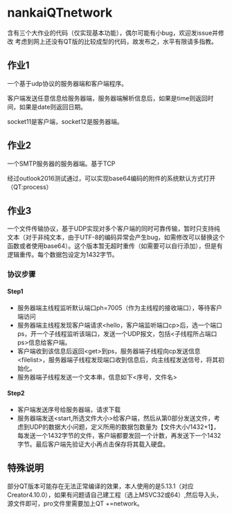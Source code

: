 # nankaiQTnetwork

含有三个大作业的代码（仅实现基本功能），偶尔可能有小bug，欢迎发issue并修改
考虑到网上还没有QT版的比较成型的代码，故发布之，水平有限请多指教。



## 作业1

一个基于udp协议的服务器端和客户端程序。

客户端发送任意信息给服务器端，服务器端解析信息后，如果是time则返回时间，如果是date则返回日期。

socket11是客户端，socket12是服务器端。



## 作业2

一个SMTP服务器的服务器端。基于TCP

经过outlook2016测试通过，可以实现base64编码的附件的系统默认方式打开（QT:process）



## 作业3

一个文件传输协议，基于UDP实现对多个客户端的同时可靠传输，暂时只支持纯文本（对于非纯文本，由于UTF-8的编码异常会产生bug，如需修改可以替换这个函数或者使用base64）。这个版本暂无超时重传（如需要可以自行添加），但是有逻辑重传。每个数据包设定为1432字节。

### 协议步骤

#### Step1

- 服务器端主线程监听默认端口ph=7005（作为主线程的接收端口），等待客户端访问
- 服务器端主线程发现客户端请求<hello，客户端监听端口cp>后，选一个端口ps，开一个子线程监听该端口，发送一个UDP报文，包括<子线程所占端口ps>信息给客户端。
- 客户端收到该信息后返回\<get>到ps，服务器端子线程向cp发送信息\<filelist>，服务器端子线程发现端口收到信息后，向主线程发送信号，将其初始化。
- 服务器端子线程发送一个文本串，信息如下<序号，文件名>

#### Step2

- 客户端发送序号给服务器端，请求下载
- 服务器端发送<start,所选文件大小>给客户端，然后从第0部分发送文件，考虑到UDP的数据大小问题，定义所用的数据包数量为【文件大小/1432+1】，每发送一个1432字节的文件，客户端都要发回一个计数，再发送下一个1432字节。最后客户端先验证大小再点击保存将其载入硬盘。



## 特殊说明

部分QT版本可能存在无法正常编译的效果，本人使用的是5.13.1（对应Creator4.10.0），如果有问题请自己建工程（选上MSVC32或64）,然后导入头，源文件即可，pro文件里需要加上QT +=network。
